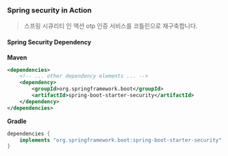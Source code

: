 ### Spring security in Action

> 스프링 시큐리티 인 액션 otp 인증 서비스를 코틀린으로 재구축합니다.

#### Spring Security Dependency

**Maven**
```xml
<dependencies>
	<!-- ... other dependency elements ... -->
	<dependency>
		<groupId>org.springframework.boot</groupId>
		<artifactId>spring-boot-starter-security</artifactId>
	</dependency>
</dependencies>
```
  
**Gradle**
```gradle
dependencies {
	implements "org.springframework.boot:spring-boot-starter-security"
}
```
